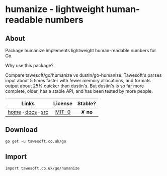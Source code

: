# humanize - lightweight human-readable numbers

## About

Package humanize implements lightweight human-readable numbers for Go.

Why use this package?

Compare tawesoft/go/humanize vs dustin/go-humanize: Tawesoft's parses input about 5 times faster with fewer memory
allocations, and formats output about 25% quicker than dustin's. But dustin's is so far more complete, older, has a
stable API, and has been tested by more people.

|  Links  | License | Stable? | 
|:-------:|:-------:|:-------:| 
| [home][home_] ∙ [docs][docs_] ∙ [src][src_] | [MIT-0][copy_] | ✘ **no** |

[home_]: https://tawesoft.co.uk/go/humanize
[src_]:  https://github.com/tawesoft/go/tree/master/humanize
[docs_]: https://godoc.org/tawesoft.co.uk/go/humanize
[copy_]: https://github.com/tawesoft/go/tree/master/humanize/COPYING.md

## Download

```shell script
go get -u tawesoft.co.uk/go
```

## Import

```
import tawesoft.co.uk/go/humanize
```